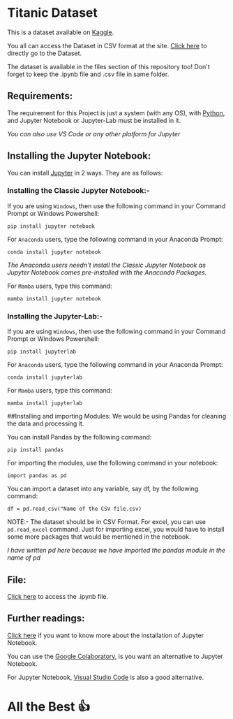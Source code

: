 # Titanic Dataset
This is a dataset available on [Kaggle](https://www.kaggle.com).

You all can access the Dataset in CSV format at the site. [Click here](https://www.kaggle.com/heptapod/titanic) to directly go to the Dataset.

The dataset is available in the files section of this repository too! Don't forget to keep the .ipynb file and .csv file in same folder.
## Requirements:
The requirement for this Project is just a system (with any OS), with [Python](https://www.python.org/downloads/), and Jupyter Notebook or Jupyter-Lab must be installed in it.

*You can also use VS Code or any other platform for Jupyter*

## Installing the Jupyter Notebook:
You can install [Jupyter](https://jupyter.org/install.html) in 2 ways. They are as follows:

### Installing the Classic Jupyter Notebook:-
If you are using ```Windows```, then use the following command in your Command Prompt or Windows Powershell:
```
pip install jupyter notebook
```
For ```Anaconda``` users, type the following command in your Anaconda Prompt:
```
conda install jupyter notebook
```
*The Anaconda users needn't install the Classic Jupyter Notebook as Jupyter Notebook comes pre-installed with the Anaconda Packages.*

For ```Mamba``` users, type this command:
```
mamba install jupyter notebook
```



### Installing the Jupyter-Lab:- 
If you are using ```Windows```, then use the following command in your Command Prompt or Windows Powershell:
```
pip install jupyterlab
```
For ```Anaconda``` users, type the following command in your Anaconda Prompt:
```
conda install jupyterlab
```

For ```Mamba``` users, type this command:
```
mamba install jupyterlab
```

##Installing and importing Modules:
We would be using Pandas for cleaning the data and processing it.

You can install Pandas by the following command:
```
pip install pandas
```

For importing the modules, use the following command in your notebook:
```
import pandas as pd
```

You can import a dataset into any variable, say df, by the following command:
```
df = pd.read_csv("Name of the CSV file.csv)
```
NOTE:- The dataset should be in CSV Format. For excel, you can use ```pd.read_excel``` command. Just for importing excel, you would have to install some more packages that would be mentioned in the notebook.


*I have written pd here because we have imported the pandas module in the name of pd*

## File:
[Click here](https://github.com/Subrat2006/Titanic-Dataset/blob/main/main.ipynb) to access the .ipynb file. 

## Further readings:
[Click here](https://jupyter.org/install.html) if you want to know more about the installation of Jupyter Notebook.

You can use the [Google Colaboratory](https://colab.research.google.com), is you want an alternative to Jupyter Notebook.

For Jupyter Notebook, [Visual Studio Code](https://code.visualstudio.com/Download) is also a good alternative.

# All the Best 👍
